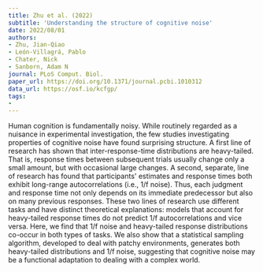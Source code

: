 ```yaml
---
title: Zhu et al. (2022)
subtitle: 'Understanding the structure of cognitive noise'
date: 2022/08/01
authors:
- Zhu, Jian-Qiao
- León-Villagrá, Pablo
- Chater, Nick
- Sanborn, Adam N
journal: PLoS Comput. Biol.
paper_url: https://doi.org/10.1371/journal.pcbi.1010312
data_url: https://osf.io/kcfgp/
tags:
- 
---
```


Human cognition is fundamentally noisy. While routinely regarded as a nuisance in experimental investigation, the few studies investigating properties of cognitive noise have found surprising structure. A first line of research has shown that inter-response-time distributions are heavy-tailed. That is, response times between subsequent trials usually change only a small amount, but with occasional large changes. A second, separate, line of research has found that participants' estimates and response times both exhibit long-range autocorrelations (i.e., 1/f noise). Thus, each judgment and response time not only depends on its immediate predecessor but also on many previous responses. These two lines of research use different tasks and have distinct theoretical explanations: models that account for heavy-tailed response times do not predict 1/f autocorrelations and vice versa. Here, we find that 1/f noise and heavy-tailed response distributions co-occur in both types of tasks. We also show that a statistical sampling algorithm, developed to deal with patchy environments, generates both heavy-tailed distributions and 1/f noise, suggesting that cognitive noise may be a functional adaptation to dealing with a complex world.

